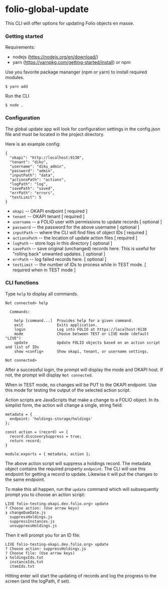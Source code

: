 # folio-global-update

This CLI will offer options for updating Folio objects en masse.

### Getting started

Requirements: 

* nodejs (https://nodejs.org/en/download/)
* yarn (https://yarnpkg.com/getting-started/install) or npm

Use you favorite package mananger (npm or yarn) to install required modules.

`$ yarn add`

Run the CLI

`$ node .`


### Configuration

The global update app will look for configuration settings in the config.json file and must be located in the project directory.

Here is an example config:

```
{
  "okapi": "http://localhost:9130",
  "tenant": "diku",
  "username": "diku_admin",
  "password": "admin",
  "inputPath": "data",
  "actionsPath": "actions",
  "logPath": "log",
  "savePath": "saved",
  "errPath": "errors",
  "testLimit": 5
}
```

- `okapi` -- OKAPI endpoint [ required ]
- `tenant` -- OKAPI tenant [ required ]
- `username` -- a FOLIO user with permissions to update records [ optional ]
- `password` -- the password for the above username [ optional ]
- `inputPath` -- where the CLI will find files of object IDs [ required ]
- `actionsPath` -- the location of update action files [ required ]
- `logPath` -- store logs in this directory [ optional ]
- `savePath` -- save original (unchanged) records here. This is useful for "rolling back" unwanted updates. [ optional ]
- `errPath` -- log failed records here.  [ optional ]
- `testLimit` -- the number of IDs to process while in TEST mode. [ required when in TEST mode ]

### CLI functions

Type `help` to display all commands.

```
Not connected> help

  Commands:

    help [command...]  Provides help for a given command.
    exit               Exits application.
    login              Log into FOLIO at https://localhost:9130
    mode               Choose between TEST or LIVE mode (default "LIVE")
    update             Update FOLIO objects based on an action script and list of IDs
    show <config>      Show okapi, tenant, or username settings.

Not connected> 
```

After a successful login, the prompt will display the mode and OKAPI host.  If not, the prompt will display `Not connected`.

When in TEST mode, no changes will be PUT to the OKAPI endpoint.  Use this mode for testing the output of the selected action script.

Action scripts are JavaScripts that make a change to a FOLIO object.  In its simplist form, the action will change a single, string field:

```
metadata = {
  endpoint: 'holdings-storage/holdings'
};

const action = (record) => {
  record.discoverySuppress = true;
  return record;
}

module.exports = { metadata, action };
```

The above action script will suppress a holdings record.  The metadata object contains the required property `endpoint`.  The CLI will use this endpoint for getting a record to update.  Likewise it will put the changes to the same endpoint.

To make this all happen, run the `update` command which will subsequently prompt you to choose an action script:

```
LIVE folio-testing-okapi.dev.folio.org> update
? Choose action: (Use arrow keys)
❯ changeDueDate.js 
  suppressHoldings.js 
  suppressInstances.js 
  unsuppressHoldings.js 
```

Then it will prompt you for an ID file:

```
LIVE folio-testing-okapi.dev.folio.org> update
? Choose action: suppressHoldings.js
? Choose file: (Use arrow keys)
❯ holdingsIds.txt 
  instanceIds.txt 
  itemIds.txt 
```

Hitting enter will start the updating of records and log the progress to the screen (and the logPath, if set).

